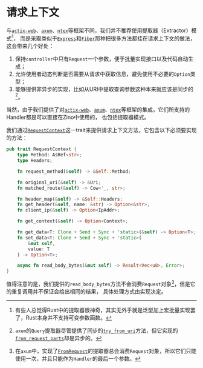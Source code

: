 # 请求上下文

与[`actix-web`]、[`axum`]、[`ntex`]等框架不同，我们并不推荐使用提取器（Extractor）模式[^extractor]，
而是采取类似于[`Express`]和[`Fiber`]那种把很多方法都挂在请求上下文的做法，这会带来几个好处：

1. 保持`controller`中只有`Request`一个参数，便于批量实现接口以及代码自动生成；
2. 允许使用者动态判断是否需要从请求中获取信息，避免使用不必要的`Option`类型；
3. 能够提供非异步的实现，比如从URI中提取查询参数这种本来就应该是同步的[^axum-query]。

当然，由于我们提供了对[`actix-web`]、[`axum`]、[`ntex`]等框架的集成，它们所支持的Handler都是可以直接在Zino中使用的，
也包括提取器模式。

我们通过[`RequestContext`]这一trait来提供请求上下文方法，它包含以下必须要实现的方法：

```rust
pub trait RequestContext {
    type Method: AsRef<str>;
    type Headers;

    fn request_method(&self) -> &Self::Method;

    fn original_uri(&self) -> &Uri;
    fn matched_route(&self) -> Cow<'_, str>;

    fn header_map(&self) -> &Self::Headers;
    fn get_header(&self, name: &str) -> Option<&str>;
    fn client_ip(&self) -> Option<IpAddr>;

    fn get_context(&self) -> Option<Context>;

    fn get_data<T: Clone + Send + Sync + 'static>(&self) -> Option<T>;
    fn set_data<T: Clone + Send + Sync + 'static>(
        &mut self,
        value: T
    ) -> Option<T>;

    async fn read_body_bytes(&mut self) -> Result<Vec<u8>, Error>;
}
```
值得注意的是，我们提供的`read_body_bytes`方法不会消费`Request`对象[^axum-body]，但是它的重复调用并不保证会给出相同的结果，
具体处理方式由实现决定。

[^extractor]: 有些人总觉得Rust中的提取器很神奇，其实无外乎就是泛型加上宏批量实现罢了，Rust本身并不支持可变参数函数。
[^axum-query]: `axum`的`Query`提取器尽管提供了同步的[`try_from_uri`]方法，但它实现的[`from_request_parts`]却是异步的。
[^axum-body]: 在`axum`中，实现了[`FromRequest`]的提取器总会消费`Request`对象，所以它们只能使用一次，并且只能作为`Handler`的最后一个参数。

[`actix-web`]: https://crates.io/crates/actix-web
[`axum`]: https://crates.io/crates/axum
[`ntex`]: https://crates.io/crates/ntex
[`Express`]: https://expressjs.com/en/5x/api.html#req
[`Fiber`]: https://docs.gofiber.io/api/ctx
[`RequestContext`]: https://docs.rs/zino-core/latest/zino_core/request/trait.RequestContext.html
[`try_from_uri`]: https://docs.rs/axum/latest/axum/extract/struct.Query.html#method.try_from_uri
[`from_request_parts`]: https://docs.rs/axum/latest/axum/extract/trait.FromRequestParts.html#tymethod.from_request_parts
[`FromRequest`]: https://docs.rs/axum/latest/axum/extract/trait.FromRequest.html
